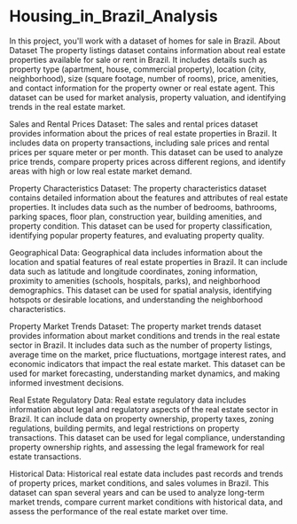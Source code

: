 # Housing_in_Brazil_Analysis
In this project, you'll work with a dataset of homes for sale in Brazil. 
About Dataset
The property listings dataset contains information about real estate properties available for sale or rent in Brazil. It includes details such as property type (apartment, house, commercial property), location (city, neighborhood), size (square footage, number of rooms), price, amenities, and contact information for the property owner or real estate agent. This dataset can be used for market analysis, property valuation, and identifying trends in the real estate market.

Sales and Rental Prices Dataset:
The sales and rental prices dataset provides information about the prices of real estate properties in Brazil. It includes data on property transactions, including sale prices and rental prices per square meter or per month. This dataset can be used to analyze price trends, compare property prices across different regions, and identify areas with high or low real estate market demand.

Property Characteristics Dataset:
The property characteristics dataset contains detailed information about the features and attributes of real estate properties. It includes data such as the number of bedrooms, bathrooms, parking spaces, floor plan, construction year, building amenities, and property condition. This dataset can be used for property classification, identifying popular property features, and evaluating property quality.

Geographical Data:
Geographical data includes information about the location and spatial features of real estate properties in Brazil. It can include data such as latitude and longitude coordinates, zoning information, proximity to amenities (schools, hospitals, parks), and neighborhood demographics. This dataset can be used for spatial analysis, identifying hotspots or desirable locations, and understanding the neighborhood characteristics.

Property Market Trends Dataset:
The property market trends dataset provides information about market conditions and trends in the real estate sector in Brazil. It includes data such as the number of property listings, average time on the market, price fluctuations, mortgage interest rates, and economic indicators that impact the real estate market. This dataset can be used for market forecasting, understanding market dynamics, and making informed investment decisions.

Real Estate Regulatory Data:
Real estate regulatory data includes information about legal and regulatory aspects of the real estate sector in Brazil. It can include data on property ownership, property taxes, zoning regulations, building permits, and legal restrictions on property transactions. This dataset can be used for legal compliance, understanding property ownership rights, and assessing the legal framework for real estate transactions.

Historical Data:
Historical real estate data includes past records and trends of property prices, market conditions, and sales volumes in Brazil. This dataset can span several years and can be used to analyze long-term market trends, compare current market conditions with historical data, and assess the performance of the real estate market over time.
